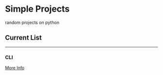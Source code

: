 # Simple Projects

random projects on python

## Current List
---

### CLI

[More Info](https://github.com/Initdd/Simple_Projects/tree/main/CLI)